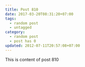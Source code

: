 ```yaml
---
title: Post 810
date: 2017-03-20T08:31:20+07:00
tags:
  - random post
  - untagged
category:
  - random post
  - post has 0
updated: 2012-07-11T20:57:08+07:00
---
```

This is content of post 810